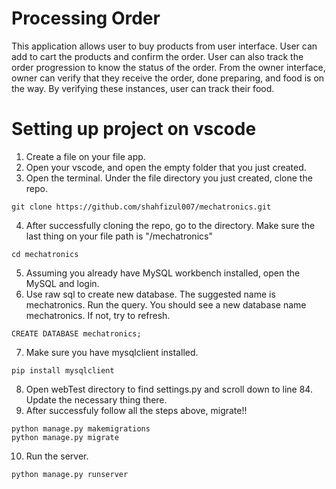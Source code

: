 # Processing Order

This application allows user to buy products from user interface. User can add to cart the products and confirm the order. User can also track the order progression to know the status of the order.
From the owner interface, owner can verify that they receive the order, done preparing, and food is on the way. By verifying these instances, user can track their food.

# Setting up project on vscode

1. Create a file on your file app.
2. Open your vscode, and open the empty folder that you just created.
3. Open the terminal. Under the file directory you just created, clone the repo. 
```
git clone https://github.com/shahfizul007/mechatronics.git
```
4. After successfully cloning the repo, go to the directory. Make sure the last thing on your file path is "/mechatronics"
```
cd mechatronics
```
5. Assuming you already have MySQL workbench installed, open the MySQL and login.
6. Use raw sql to create new database. The suggested name is mechatronics. Run the query. You should see a new database name mechatronics. If not, try to refresh.
```
CREATE DATABASE mechatronics;
```
7. Make sure you have mysqlclient installed.
```
pip install mysqlclient
```
8. Open webTest directory to find settings.py and scroll down to line 84. Update the necessary thing there.
9. After successfuly follow all the steps above, migrate!!
```
python manage.py makemigrations
python manage.py migrate
```
10. Run the server.
```
python manage.py runserver
```
